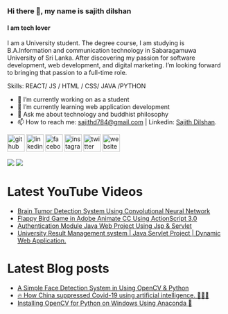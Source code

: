 ### Hi there 👋, my name is sajith dilshan
#### I am tech lover
I am a University student. The degree course, I am studying is B.A.Information and communication technology in Sabaragamuwa University of Sri Lanka. After discovering my passion for software development, web development, and digital marketing. I’m looking forward to bringing that passion to a full-time role.

Skills: REACT/ JS / HTML / CSS/ JAVA /PYTHON

- 🔭 I’m currently working on as a student 
- 🌱 I’m currently learning web application development 
- 💬 Ask me about technology and buddhist philosophy 
- 📫 How to reach me: sajithd784@gmail.com | Linkedin: [Sajith Dilshan](https://www.linkedin.com/in/sajith-dilshan).  


[<img src='https://cdn.jsdelivr.net/npm/simple-icons@3.0.1/icons/github.svg' alt='github' height='40'>](https://github.com/Sajith-Dilshan)  [<img src='https://cdn.jsdelivr.net/npm/simple-icons@3.0.1/icons/linkedin.svg' alt='linkedin' height='40'>](https://www.linkedin.com/in/sajith-dilshan/)  [<img src='https://cdn.jsdelivr.net/npm/simple-icons@3.0.1/icons/facebook.svg' alt='facebook' height='40'>](https://www.facebook.com/sajith.dilshan.378/)  [<img src='https://cdn.jsdelivr.net/npm/simple-icons@3.0.1/icons/instagram.svg' alt='instagram' height='40'>](https://www.instagram.com/sajithd_dilshan/)  [<img src='https://cdn.jsdelivr.net/npm/simple-icons@3.0.1/icons/twitter.svg' alt='twitter' height='40'>](https://twitter.com/sajithd7)  [<img src='https://cdn.jsdelivr.net/npm/simple-icons@3.0.1/icons/icloud.svg' alt='website' height='40'>](https://ruvitha.blogspot.com/) 




<img src = "https://github-readme-stats.vercel.app/api/top-langs/?username=Sajith-Dilshan"> <img src = "https://github-readme-stats.vercel.app/api?username=Sajith-Dilshan">



# Latest YouTube Videos

- [Brain Tumor Detection System Using Convolutional Neural Network](https://youtu.be/PqSNEgSSY-I)
- [Flappy Bird Game in Adobe Animate CC Using ActionScript 3.0](https://youtu.be/PV_rLJWuxeA)
- [Authentication Module Java Web Project Using Jsp & Servlet](https://youtu.be/08Ut4azZKv4)
- [University Result Management system | Java Servlet Project | Dynamic Web Application.](https://youtu.be/NMiH4veMShw)

# Latest Blog posts
<!-- BLOG-POST-LIST:START -->
- [A Simple Face Detection System in Using OpenCV & Python](https://medium.com/geekculture/a-simple-face-detection-system-in-using-opencv-python-a9051dfa525e)
- [🔥 How China suppressed Covid-19 using artificial intelligence. 👨🏻‍💻](https://medium.com/nerd-for-tech/how-china-suppressed-covid-19-using-artificial-intelligence-3ebb510fb326)
- [Installing OpenCV for Python on Windows Using Anaconda 🤔](https://medium.com/geekculture/installing-opencv-for-python-on-windows-using-anaconda-6d0937ae6c28)
















